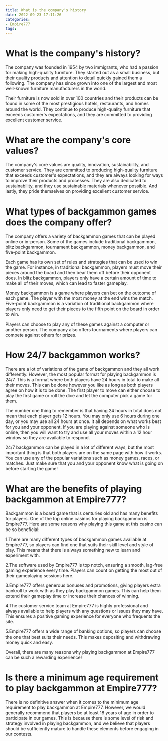 ```yaml
---
title: What is the company's history
date: 2022-09-23 17:11:26
categories:
- Empire777
tags:
---
```



#  What is the company's history?

The company was founded in 1954 by two immigrants, who had a passion for making high-quality furniture. They started out as a small business, but their quality products and attention to detail quickly gained them a following. The company has since grown into one of the largest and most well-known furniture manufacturers in the world.

Their furniture is now sold in over 100 countries and their products can be found in some of the most prestigious hotels, restaurants, and homes around the world. They continue to produce high-quality furniture that exceeds customer's expectations, and they are committed to providing excellent customer service.

# What are the company's core values?

The company's core values are quality, innovation, sustainability, and customer service. They are committed to producing high-quality furniture that exceeds customer's expectations, and they are always looking for ways to improve their products and processes. They are also dedicated to sustainability, and they use sustainable materials whenever possible. And lastly, they pride themselves on providing excellent customer service.

#  What types of backgammon games does the company offer?

The company offers a variety of backgammon games that can be played online or in-person. Some of the games include traditional backgammon, blitz backgammon, tournament backgammon, money backgammon, and five-point backgammon.

Each game has its own set of rules and strategies that can be used to win the game. For instance, in traditional backgammon, players must move their pieces around the board and then bear them off before their opponent does. In blitz backgammon, players only have a certain amount of time to make all of their moves, which can lead to faster gameplay.

Money backgammon is a game where players can bet on the outcome of each game. The player with the most money at the end wins the match. Five-point backgammon is a variation of traditional backgammon where players only need to get their pieces to the fifth point on the board in order to win.

Players can choose to play any of these games against a computer or another person. The company also offers tournaments where players can compete against others for prizes.

#  How 24/7 backgammon works?

There are a lot of variations of the game of backgammon and they all work differently. However, the most popular format for playing backgammon is 24/7. This is a format where both players have 24 hours in total to make all their moves. This can be done however you like as long as both players agree on how it is to be done. The first player to move can either choose to play the first game or roll the dice and let the computer pick a game for them.

The number one thing to remember is that having 24 hours in total does not mean that each player gets 12 hours. You may only use 6 hours during one day, or you may use all 24 hours at once. It all depends on what works best for you and your opponent. If you are playing against someone who is online, then you will want to try and use all your moves within a 12 hour window so they are available to respond.

24/7 backgammon can be played in a lot of different ways, but the most important thing is that both players are on the same page with how it works. You can use any of the popular variations such as money games, races, or matches. Just make sure that you and your opponent know what is going on before starting the game!

#  What are the benefits of playing backgammon at Empire777?

Backgammon is a board game that is centuries old and has many benefits for players. One of the top online casinos for playing backgammon is Empire777. Here are some reasons why playing this game at this casino can be so beneficial:

1.There are many different types of backgammon games available at Empire777, so players can find one that suits their skill level and style of play. This means that there is always something new to learn and experiment with.

2.The software used by Empire777 is top notch, ensuring a smooth, lag-free gaming experience every time. Players can count on getting the most out of their gameplaying sessions here.

3.Empire777 offers generous bonuses and promotions, giving players extra bankroll to work with as they play backgammon games. This can help them extend their gameplay time or increase their chances of winning.

4.The customer service team at Empire777 is highly professional and always available to help players with any questions or issues they may have. This ensures a positive gaming experience for everyone who frequents the site.

5.Empire777 offers a wide range of banking options, so players can choose the one that best suits their needs. This makes depositing and withdrawing money quick and easy.

Overall, there are many reasons why playing backgammon at Empire777 can be such a rewarding experience!

#  Is there a minimum age requirement to play backgammon at Empire777?

There is no definitive answer when it comes to the minimum age requirement to play backgammon at Empire777. However, we would generally recommend that players be at least 18 years of age in order to participate in our games. This is because there is some level of risk and strategy involved in playing backgammon, and we believe that players should be sufficiently mature to handle these elements before engaging in our contests.